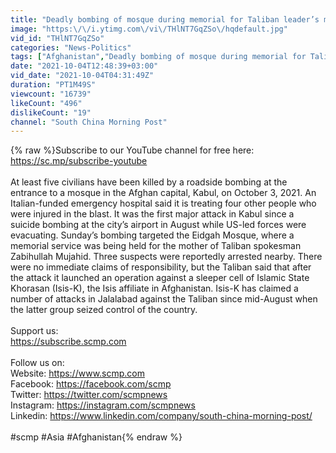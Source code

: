 ```yaml
---
title: "Deadly bombing of mosque during memorial for Taliban leader’s mother in Afghan capital Kabul"
image: "https:\/\/i.ytimg.com\/vi\/THlNT7GqZSo\/hqdefault.jpg"
vid_id: "THlNT7GqZSo"
categories: "News-Politics"
tags: ["Afghanistan","Deadly bombing of mosque during memorial for Taliban leader’s mother in Afghan capital Kabul","Isis-K"]
date: "2021-10-04T12:48:39+03:00"
vid_date: "2021-10-04T04:31:49Z"
duration: "PT1M49S"
viewcount: "16739"
likeCount: "496"
dislikeCount: "19"
channel: "South China Morning Post"
---
```

{% raw %}Subscribe to our YouTube channel for free here: <br /><a rel="nofollow" target="blank" href="https://sc.mp/subscribe-youtube">https://sc.mp/subscribe-youtube</a><br /><br />At least five civilians have been killed by a roadside bombing at the entrance to a mosque in the Afghan capital, Kabul, on October 3, 2021. An Italian-funded emergency hospital said it is treating four other people who were injured in the blast. It was the first major attack in Kabul since a suicide bombing at the city’s airport in August while US-led forces were evacuating. Sunday’s bombing targeted the Eidgah Mosque, where a memorial service was being held for the mother of Taliban spokesman Zabihullah Mujahid. Three suspects were reportedly arrested nearby. There were no immediate claims of responsibility, but the Taliban said that after the attack it launched an operation against a sleeper cell of Islamic State Khorasan (Isis-K), the Isis affiliate in Afghanistan. Isis-K has claimed a number of attacks in Jalalabad against the Taliban since mid-August when the latter group seized control of the country.<br /><br />Support us:<br /><a rel="nofollow" target="blank" href="https://subscribe.scmp.com">https://subscribe.scmp.com</a><br /><br />Follow us on:<br />Website:  <a rel="nofollow" target="blank" href="https://www.scmp.com">https://www.scmp.com</a><br />Facebook:  <a rel="nofollow" target="blank" href="https://facebook.com/scmp">https://facebook.com/scmp</a><br />Twitter:  <a rel="nofollow" target="blank" href="https://twitter.com/scmpnews">https://twitter.com/scmpnews</a><br />Instagram:  <a rel="nofollow" target="blank" href="https://instagram.com/scmpnews">https://instagram.com/scmpnews</a><br />Linkedin:  <a rel="nofollow" target="blank" href="https://www.linkedin.com/company/south-china-morning-post/">https://www.linkedin.com/company/south-china-morning-post/</a><br /><br />#scmp #Asia #Afghanistan{% endraw %}

